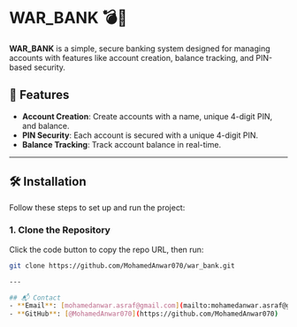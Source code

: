 # WAR_BANK 💣🏦

**WAR_BANK** is a simple, secure banking system designed for managing accounts with features like account creation, balance tracking, and PIN-based security.

## 🌟 Features

- **Account Creation**: Create accounts with a name, unique 4-digit PIN, and balance.
- **PIN Security**: Each account is secured with a unique 4-digit PIN.
- **Balance Tracking**: Track account balance in real-time.

---

## 🛠️ Installation

Follow these steps to set up and run the project:

### 1. Clone the Repository

Click the code button to copy the repo URL, then run:

```bash
git clone https://github.com/MohamedAnwar070/war_bank.git

---

## 📬 Contact
- **Email**: [mohamedanwar.asraf@gmail.com](mailto:mohamedanwar.asraf@gmail.com)
- **GitHub**: [@MohamedAnwar070](https://github.com/MohamedAnwar070)
